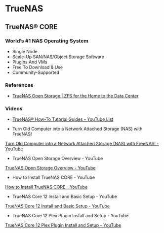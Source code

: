 # TrueNAS
## TrueNAS® CORE
### World’s #1 NAS Operating System
-   Single Node
-   Scale-Up SAN/NAS/Object Storage Software
-   Plugins And VMs
-   Free To Download & Use
-   Community-Supported

###  References
- [TrueNAS Open Storage | ZFS for the Home to the Data Center](https://www.truenas.com/)

### Videos
- [TrueNAS® How-To Tutorial Guides - YouTube List](https://www.youtube.com/playlist?list=PLgKBSCAcGA57juSDNE09bc7Ub491DIFVj)

- Turn Old Computer into a Network Attached Storage (NAS) with FreeNAS! 

[Turn Old Computer into a Network Attached Storage (NAS) with FreeNAS! - YouTube](https://www.youtube.com/watch?v=OUz5vC0IZX4)

- TrueNAS Open Storage Overview - YouTube

[TrueNAS Open Storage Overview - YouTube](<[TrueNAS Open Storage Overview - YouTube](https://www.youtube.com/watch?v=jT6jBQzPCEY&list=PLgKBSCAcGA57G8ZClf40xHzrajgIeNTjX)>)

- How to Install TrueNAS CORE - YouTube

[How to Install TrueNAS CORE - YouTube](https://www.youtube.com/watch?v=Wya16ef1G-E&list=PLgKBSCAcGA55vsP_jldK_B8F9iVhbOwn5&t=1s)

- TrueNAS Core 12 Install and Basic Setup - YouTube

[TrueNAS Core 12 Install and Basic Setup - YouTube](https://www.youtube.com/watch?v=WjLaK8yQAag)

- TrueNAS Core 12 Plex Plugin Install and Setup - YouTube

[TrueNAS Core 12 Plex Plugin Install and Setup - YouTube](https://www.youtube.com/watch?v=looBzNEtjDQ)